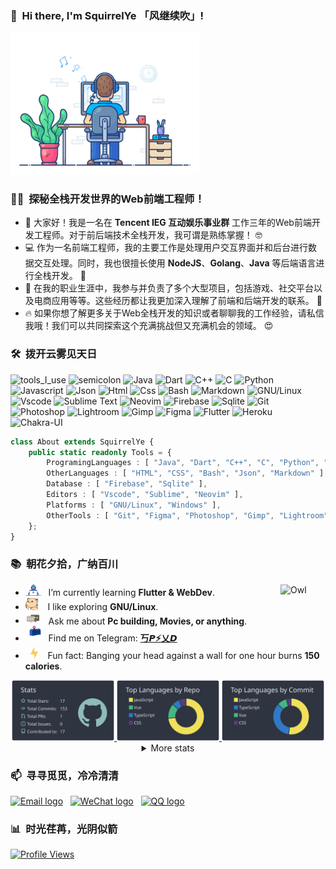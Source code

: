 ### 👋&nbsp;&nbsp;Hi there, I'm SquirrelYe 「风继续吹」!

<!-- 统计Github数据 -->
<!-- [![Top Langs](https://github-readme-stats.vercel.app/api?username=SquirrelYe&repo=github-readme-stats&count_private=true&theme=light&show_icons=true)](https://github-readme-stats.vercel.app/api?username=SquirrelYe&repo=github-readme-stats&count_private=true&theme=light&show_icons=true) -->

<!-- 随机生成至理名言 -->
<!-- <img src="https://quotes-github-readme.vercel.app/api?type=horizontal&theme=monokai" /> -->

<img src="https://github.com/SquirrelYe/SquirrelYe/blob/main/images/dev-working_rounded.gif?raw=true" href="https://github.com/sp-xd" alt="CoDiNg RocKs"  width="60%"/><br> 

### 👨‍🚒&nbsp;&nbsp;探秘全栈开发世界的Web前端工程师！

- 👋 大家好！我是一名在 **Tencent IEG 互动娱乐事业群** 工作三年的Web前端开发工程师。对于前后端技术全栈开发，我可谓是熟练掌握！ 🤓
- 💻 作为一名前端工程师，我的主要工作是处理用户交互界面并和后台进行数据交互处理。同时，我也很擅长使用 **NodeJS**、**Golang**、**Java** 等后端语言进行全栈开发。 🔨
- 🎉 在我的职业生涯中，我参与并负责了多个大型项目，包括游戏、社交平台以及电商应用等等。这些经历都让我更加深入理解了前端和后端开发的联系。 💼
- 🔥 如果你想了解更多关于Web全栈开发的知识或者聊聊我的工作经验，请私信我哦！我们可以共同探索这个充满挑战但又充满机会的领域。 😍

### 🛠&nbsp;&nbsp;拨开云雾见天日

![tools_I_use](https://img.shields.io/badge/-%F0%9F%9A%80%20Tools%20I%20use-orange)
![semicolon](https://img.shields.io/badge/-%3A-orange)
![Java](https://img.shields.io/badge/Java-ED8B00?style=flat&logo=java&logoColor=white)
![Dart](https://img.shields.io/badge/Dart-0175C2?style=flat&logo=dart&logoColor=white)
![C++](https://img.shields.io/badge/C%2B%2B-00599C?style=flat&logo=c%2B%2B&logoColor=white)
![C](https://img.shields.io/badge/C-00599C?style=flat&logo=c&logoColor=white)
![Python](https://img.shields.io/badge/Python-FFD43B?style=flat&logo=python&logoColor=darkgreen)
![Javascript](https://img.shields.io/badge/JavaScript-323330?style=flat&logo=javascript&logoColor=F7DF1E)
![Json](https://img.shields.io/badge/json-5E5C5C?style=flat&logo=json&logoColor=white)
![Html](https://img.shields.io/badge/HTML5-E34F26?style=flat&logo=html5&logoColor=white)
![Css](https://img.shields.io/badge/CSS3-1572B6?style=flat&logo=css3&logoColor=white)
![Bash](https://img.shields.io/badge/GNU%20Bash-4EAA25?style=flat&logo=GNU%20Bash&logoColor=white)
![Markdown](https://img.shields.io/badge/Markdown-000000?style=flat&logo=markdown&logoColor=white)
![GNU/Linux](https://img.shields.io/badge/Linux-FCC624?style=flat&logo=linux&logoColor=black)
![Vscode](https://img.shields.io/badge/Visual_Studio_Code-0078D4?style=flat&logo=visual%20studio%20code&logoColor=white)
![Sublime Text](https://img.shields.io/badge/sublime_text-%23575757.svg?&style=flat&logo=sublime-text&logoColor=important)
![Neovim](https://img.shields.io/badge/NeoVim-%2357A143.svg?&style=flat&logo=neovim&logoColor=white)
![Firebase](https://img.shields.io/badge/firebase-ffca28?style=flat&logo=firebase&logoColor=black)
![Sqlite](https://img.shields.io/badge/SQLite-07405E?style=flat&logo=sqlite&logoColor=white)
![Git](https://img.shields.io/badge/GIT-E44C30?style=flat&logo=git&logoColor=white)
![Photoshop](https://img.shields.io/badge/Adobe%20Photoshop-31A8FF?style=flat&logo=Adobe%20Photoshop&logoColor=black)
![Lightroom](https://img.shields.io/badge/Adobe%20Lightroom-31A8FF?style=flat&logo=Adobe%20Lightroom&logoColor=white)
![Gimp](https://img.shields.io/badge/gimp-5C5543?style=flat&logo=gimp&logoColor=white)
![Figma](https://img.shields.io/badge/Figma-F24E1E?style=flat&logo=figma&logoColor=white)
![Flutter](https://img.shields.io/badge/Flutter-02569B?style=flat&logo=flutter&logoColor=white)
![Heroku](https://img.shields.io/badge/Heroku-430098?style=flat&logo=heroku&logoColor=white)
![Chakra-UI](https://img.shields.io/badge/Chakra--UI-319795?style=flat&logo=chakra-ui&logoColor=white)

```ts
class About extends SquirrelYe { 
    public static readonly Tools = {  
        ProgramingLanguages : [ "Java", "Dart", "C++", "C", "Python", "Javascript" ],
        OtherLanguages : [ "HTML", "CSS", "Bash", "Json", "Markdown" ],
        Database : [ "Firebase", "Sqlite" ],
        Editors : [ "Vscode", "Sublime", "Neovim" ],
        Platforms : [ "GNU/Linux", "Windows" ],
        OtherTools : [ "Git", "Figma", "Photoshop", "Gimp", "Lightroom" ]
    };
}
```

### 📚&nbsp;&nbsp;朝花夕拾，广纳百川

-  <img alt="GIF" src="https://github.com/SquirrelYe/SquirrelYe/blob/main/images/developer.gif?raw=true" width="25" /> &nbsp; I’m currently learning **Flutter & WebDev**. <img align="right" src="https://raw.githubusercontent.com/Tarikul-Islam-Anik/Animated-Fluent-Emojis/master/Emojis/Animals/Owl.png" alt="Owl" width="15%" /><br>
- <img src="https://github.com/SquirrelYe/SquirrelYe/blob/main/images/hyperkitty.gif?raw=true" width="20" />&nbsp;&nbsp;&nbsp; I like exploring **GNU/Linux**. <br>
- <img src="https://github.com/SquirrelYe/SquirrelYe/blob/main/images/message.gif?raw=true" width="25" />&nbsp;&nbsp; Ask me about **Pc building, Movies, or anything**. <br>
- <img src="https://github.com/SquirrelYe/SquirrelYe/blob/main/images/letterbox.gif?raw=true" width="25" /> &nbsp; Find me on Telegram: **[丂𝙋⚡乂𝘿](https://t.me/spxd007)**<br>
- &nbsp;&nbsp;<img src="https://github.com/SquirrelYe/SquirrelYe/blob/main/images/lightning.gif?raw=true" width="12" />&nbsp;&nbsp;&nbsp;&nbsp;Fun fact: Banging your head against a wall for one hour burns **150 calories**.<br>

<div align="center" >
  <a  href="https://github.com/SquirrelYe">
    <img src="https://raw.githubusercontent.com//SquirrelYe/SquirrelYe-Profile-Summary-Cards/master/profile-summary-card-output/nord_dark/3-stats.svg" width="32.5%">
    <img src="https://raw.githubusercontent.com//SquirrelYe/SquirrelYe-Profile-Summary-Cards/master/profile-summary-card-output/nord_dark/1-repos-per-language.svg" width="32.5%">
    <img src="https://raw.githubusercontent.com//SquirrelYe/SquirrelYe-Profile-Summary-Cards/master/profile-summary-card-output/nord_dark/2-most-commit-language.svg" width="32.5%">
  </a>
  <details>
    <summary>More stats</summary>
    <img align="center" src="https://raw.githubusercontent.com//SquirrelYe/SquirrelYe-Profile-Summary-Cards/master/profile-summary-card-output/nord_dark/0-profile-details.svg" >
  </details>
</div>

### 📫&nbsp;&nbsp;寻寻觅觅，冷冷清清

[<img src="https://img.shields.io/badge/Email: will@aesen.cc-282C34?logo=gmail&logoColor=EA4335" alt="Email logo" title="Email" height="25" />][profile_mail]
&nbsp;
[<img src="https://img.shields.io/badge/WeChat: SquirrelYe-282C34?logo=wechat&logoColor=7BB32E" alt="WeChat logo" title="WeChat" height="25" />][profile_wechat_image]
&nbsp;
[<img src="https://img.shields.io/badge/QQ: 1191882955-282C34?logo=tencent-qq&logoColor=EB1923" alt="QQ logo" title="QQ" height="25" />][profile_qq_image]

### 📊&nbsp;&nbsp;时光荏苒，光阴似箭

[<img src="https://komarev.com/ghpvc/?username=SquirrelYe&style=flat-square&color=orange&label=Profile+Views" alt="Profile Views" title="Profile Views" height="23" />][statistic_profile_views]

<!-- 链接列表 -->
<!-- 1. 通用链接地址 -->
[tech_tools_anchor]: #-探秘全栈开发世界的web前端工程师

<!-- 2. 个人详细信息链接地址 -->
[profile_mail]: mailto:will@aesen.cc
[profile_qq_image]: https://github.com/SquirrelYe/SquirrelYe/blob/main/profiles/QQ.jpg?raw=true
[profile_wechat_image]: https://github.com/SquirrelYe/SquirrelYe/blob/main/profiles/WeChat.jpg?raw=true

<!-- 3. 统计相关链接地址 -->
[statistic_profile_views]: https://komarev.com/ghpvc/?username=SquirrelYe&style=flat-square&color=orange&label=Profile+Views